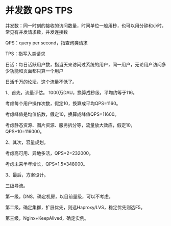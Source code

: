 # 并发数 QPS TPS
并发数：同一时刻的接收的访问数量，时间单位一般用秒，也可以用分钟和小时，常见有并发请求数，并发连接数

QPS：query per second，指查询类请求

TPS：指写入类请求

日活：每日活跃用户数，指当天来访问过系统的用户，同一用户，无论用户访问多少功能和页面都只算一个用户


日活千万的论坛，这个流量不低了。

1、首先，流量评估。
1000万DAU，换算成秒级，平均约等于116。

考虑每个用户操作次数，假定10，换算成平均QPS=1160。

考虑峰值是均值倍数，假定10，换算成峰值QPS=11600。

考虑静态资源、图片资源、服务拆分等，流量放大效应，假定10，QPS*10=116000。 

2、其次，容量规划。

考虑高可用、异地多活，QPS*2=232000。

考虑未来半年增长，QPS*1.5=348000。

3、最后，方案设计。

三级导流。

第一级，DNS，确定机房，以目前量级，可以不考虑。

第二级，确定集群，扩展优先，则选Haproxy/LVS，稳定优先则选F5。

第三级，Nginx+KeepAlived，确定实例。

